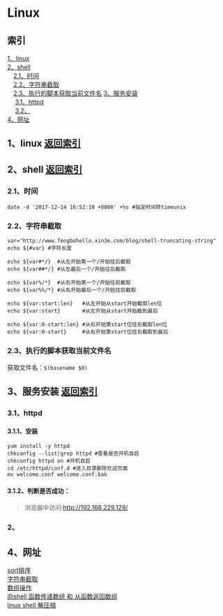 # **Linux**

## **索引**  
[1、linux](#1linux)  
[2、shell](#2shell)  
&emsp;[2.1、时间](#21时间)  
&emsp;[2.2、字符串截取](#22字符串截取)  
&emsp;[2.3、执行的脚本获取当前文件名](23执行的脚本获取当前文件名)
[3、服务安装](#3服务安装)  
&emsp; [3.1、httpd](#31httpd)  
&emsp; [3.2、](#32)    
[4、网址](#4网址)



## 1、linux [返回索引](#索引)




## 2、shell [返回索引](#索引)
### 2.1、时间
    date -d '2017-12-14 16:52:10 +0800' +%s #指定时间转timeunix

### 2.2、字符串截取
    var="http://www.fengbohello.xin3e.com/blog/shell-truncating-string"
    echo ${#var} #字符长度
    
    echo ${var#*/}	#从左开始第一个/开始往后截取
    echo ${var##*/} #从左最后一个/开始往后截取
    
    echo ${var%/*}	#从右开始第一个/开始往前截取
    echo ${var%%/*}	#从右开始最后一个/开始往前截取
    
    echo ${var:start:len}	#从左开始从start开始截取len位
    echo ${var:start}		#从左开始从start开始截到最后
    
    echo ${var:0-start:len}	#从右开始第start位往右截取len位
    echo ${var:0-start}		#从右开始第start位往右截取到最后

### 2.3、执行的脚本获取当前文件名
获取文件名：`$(basename $0)`



## 3、服务安装<span id="3"> [返回索引](#索引)
### 3.1、httpd<span id="3.1">
#### 3.1.1、安装
    yum install -y httpd
    chkconfig --list|grep httpd #查看是否开机自启
    chkconfig httpd on #开机自启
    cd /etc/httpd/conf.d #进入目录删除欢迎页面
    mv welcome.conf welcome.conf.bak
#### 3.1.2、判断是否成功：  
> 浏览器中访问:http://192.168.229.129/

### 2、

## 4、网址
[sort排序](http://blog.csdn.net/liu_sheng_1991/article/details/53230604)  
[字符串截取](https://www.cnblogs.com/fengbohello/p/5954895.html)  
[数组操作](https://www.cnblogs.com/Joke-Shi/p/5705856.html)  
[向shell 函数传递数组 和 从函数返回数组](http://blog.csdn.net/guizaijianchic/article/details/78012179)  
[linux shell 解压缩](http://blog.csdn.net/mingde_he/article/details/5750857)